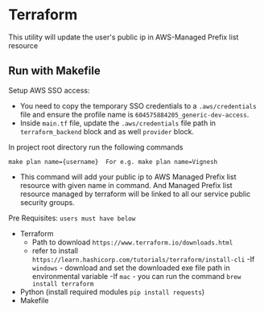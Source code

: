 # Terraform

This utility will update the user's public ip in AWS-Managed Prefix list resource

## Run with Makefile

Setup AWS SSO access:
- You need to copy the temporary SSO credentials to a `.aws/credentials` file and ensure the profile name is `604575884205_generic-dev-access`.
- Inside `main.tf` file, update the `.aws/credentials` file path in `terraform_backend` block and as well `provider` block.

In project root directory run the following commands

```shell
make plan name={username}  For e.g. make plan name=Vignesh
```

- This command will add your public ip to AWS Managed Prefix list resource with given name in command.
And Managed Prefix list resource managed by terraform will be linked to all our service public security groups.

Pre Requisites:
`users must have below`

- Terraform 
    - Path to download `https://www.terraform.io/downloads.html`
    - refer to install `https://learn.hashicorp.com/tutorials/terraform/install-cli`
    -If `windows` - download and set the downloaded exe file path in environmental variable
    -If `mac`   - you can run the command `brew install terraform`
- Python (install required modules `pip install requests`)
- Makefile




